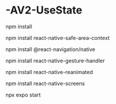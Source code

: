 ﻿# -AV2-UseState
 
npm install 

npm install react-native-safe-area-context

npm install @react-navigation/native

npm install react-native-gesture-handler

npm install react-native-reanimated

npm install react-native-screens

npx expo start
